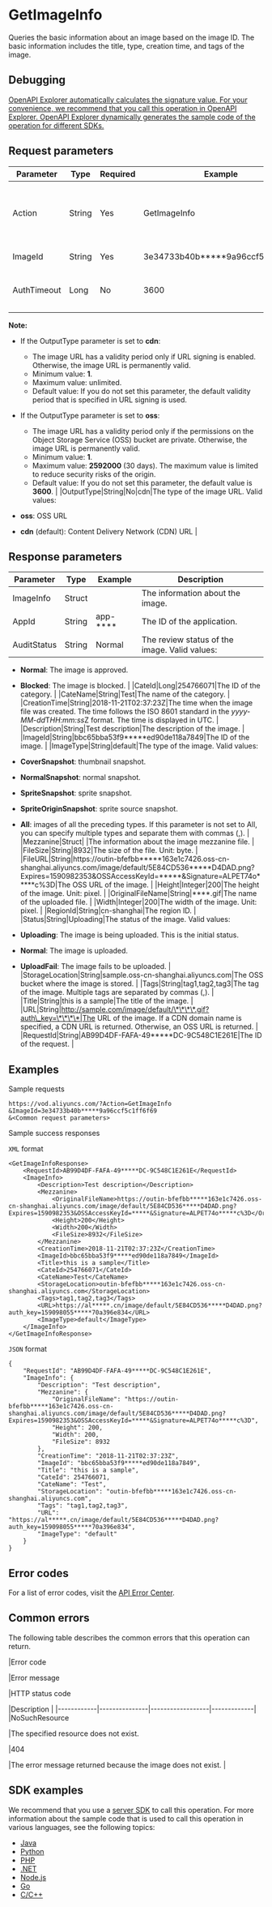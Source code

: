 # GetImageInfo

Queries the basic information about an image based on the image ID. The basic information includes the title, type, creation time, and tags of the image.

## Debugging

[OpenAPI Explorer automatically calculates the signature value. For your convenience, we recommend that you call this operation in OpenAPI Explorer. OpenAPI Explorer dynamically generates the sample code of the operation for different SDKs.](https://api.aliyun.com/#product=vod&api=GetImageInfo&type=RPC&version=2017-03-21)

## Request parameters

|Parameter|Type|Required|Example|Description|
|---------|----|--------|-------|-----------|
|Action|String|Yes|GetImageInfo|The operation that you want to perform. Set the value to **GetImageInfo**. |
|ImageId|String|Yes|3e34733b40b\*\*\*\*\*9a96ccf5c1ff6f69|The ID of the image. |
|AuthTimeout|Long|No|3600|The validity period of the image URL. Unit: seconds.

 **Note:**

-   If the OutputType parameter is set to **cdn**:
    -   The image URL has a validity period only if URL signing is enabled. Otherwise, the image URL is permanently valid.
    -   Minimum value: **1**.
    -   Maximum value: unlimited.
    -   Default value: If you do not set this parameter, the default validity period that is specified in URL signing is used.
-   If the OutputType parameter is set to **oss**:
    -   The image URL has a validity period only if the permissions on the Object Storage Service \(OSS\) bucket are private. Otherwise, the image URL is permanently valid.
    -   Minimum value: **1**.
    -   Maximum value: **2592000** \(30 days\). The maximum value is limited to reduce security risks of the origin.
    -   Default value: If you do not set this parameter, the default value is **3600**. |
|OutputType|String|No|cdn|The type of the image URL. Valid values:

 -   **oss**: OSS URL
-   **cdn** \(default\): Content Delivery Network \(CDN\) URL |

## Response parameters

|Parameter|Type|Example|Description|
|---------|----|-------|-----------|
|ImageInfo|Struct| |The information about the image. |
|AppId|String|app-\*\*\*\*|The ID of the application. |
|AuditStatus|String|Normal|The review status of the image. Valid values:

 -   **Normal**: The image is approved.
-   **Blocked**: The image is blocked. |
|CateId|Long|254766071|The ID of the category. |
|CateName|String|Test|The name of the category. |
|CreationTime|String|2018-11-21T02:37:23Z|The time when the image file was created. The time follows the ISO 8601 standard in the *yyyy-MM-dd*T*HH:mm:ss*Z format. The time is displayed in UTC. |
|Description|String|Test description|The description of the image. |
|ImageId|String|bbc65bba53f9\*\*\*\*\*ed90de118a7849|The ID of the image. |
|ImageType|String|default|The type of the image. Valid values:

 -   **CoverSnapshot**: thumbnail snapshot.
-   **NormalSnapshot**: normal snapshot.
-   **SpriteSnapshot**: sprite snapshot.
-   **SpriteOriginSnapshot**: sprite source snapshot.
-   **All**: images of all the preceding types. If this parameter is not set to All, you can specify multiple types and separate them with commas \(,\). |
|Mezzanine|Struct| |The information about the image mezzanine file. |
|FileSize|String|8932|The size of the file. Unit: byte. |
|FileURL|String|https://outin-bfefbb\*\*\*\*\*163e1c7426.oss-cn-shanghai.aliyuncs.com/image/default/5E84CD536\*\*\*\*\*D4DAD.png?Expires=1590982353&OSSAccessKeyId=\*\*\*\*\*&Signature=ALPET74o\*\*\*\*\*c%3D|The OSS URL of the image. |
|Height|Integer|200|The height of the image. Unit: pixel. |
|OriginalFileName|String|\*\*\*\*.gif|The name of the uploaded file. |
|Width|Integer|200|The width of the image. Unit: pixel. |
|RegionId|String|cn-shanghai|The region ID. |
|Status|String|Uploading|The status of the image. Valid values:

 -   **Uploading**: The image is being uploaded. This is the initial status.
-   **Normal**: The image is uploaded.
-   **UploadFail**: The image fails to be uploaded. |
|StorageLocation|String|sample.oss-cn-shanghai.aliyuncs.com|The OSS bucket where the image is stored. |
|Tags|String|tag1,tag2,tag3|The tag of the image. Multiple tags are separated by commas \(,\). |
|Title|String|this is a sample|The title of the image. |
|URL|String|http://sample.com/image/default/\*\*\*\*.gif?auth\_key=\*\*\*\*|The URL of the image. If a CDN domain name is specified, a CDN URL is returned. Otherwise, an OSS URL is returned. |
|RequestId|String|AB99D4DF-FAFA-49\*\*\*\*\*DC-9C548C1E261E|The ID of the request. |

## Examples

Sample requests

```
https://vod.aliyuncs.com/?Action=GetImageInfo
&ImageId=3e34733b40b*****9a96ccf5c1ff6f69
&<Common request parameters>
```

Sample success responses

`XML` format

```
<GetImageInfoResponse>
    <RequestId>AB99D4DF-FAFA-49*****DC-9C548C1E261E</RequestId>
    <ImageInfo>
        <Description>Test description</Description>
        <Mezzanine>
            <OriginalFileName>https://outin-bfefbb*****163e1c7426.oss-cn-shanghai.aliyuncs.com/image/default/5E84CD536*****D4DAD.png?Expires=1590982353&OSSAccessKeyId=*****&Signature=ALPET74o*****c%3D</OriginalFileName>
            <Height>200</Height>
            <Width>200</Width>
            <FileSize>8932</FileSize>
        </Mezzanine>
        <CreationTime>2018-11-21T02:37:23Z</CreationTime>
        <ImageId>bbc65bba53f9*****ed90de118a7849</ImageId>
        <Title>this is a sample</Title>
        <CateId>254766071</CateId>
        <CateName>Test</CateName>
        <StorageLocation>outin-bfefbb*****163e1c7426.oss-cn-shanghai.aliyuncs.com</StorageLocation>
        <Tags>tag1,tag2,tag3</Tags>
        <URL>https://al*****.cn/image/default/5E84CD536*****D4DAD.png?auth_key=159098055*****70a396e834</URL>
        <ImageType>default</ImageType>
    </ImageInfo>
</GetImageInfoResponse>
```

`JSON` format

```
{
    "RequestId": "AB99D4DF-FAFA-49*****DC-9C548C1E261E",
    "ImageInfo": {
        "Description": "Test description",
        "Mezzanine": {
            "OriginalFileName": "https://outin-bfefbb*****163e1c7426.oss-cn-shanghai.aliyuncs.com/image/default/5E84CD536*****D4DAD.png?Expires=1590982353&OSSAccessKeyId=*****&Signature=ALPET74o*****c%3D",
            "Height": 200,
            "Width": 200,
            "FileSize": 8932
        },
        "CreationTime": "2018-11-21T02:37:23Z",
        "ImageId": "bbc65bba53f9*****ed90de118a7849",
        "Title": "this is a sample",
        "CateId": 254766071,
        "CateName": "Test",
        "StorageLocation": "outin-bfefbb*****163e1c7426.oss-cn-shanghai.aliyuncs.com",
        "Tags": "tag1,tag2,tag3",
        "URL": "https://al*****.cn/image/default/5E84CD536*****D4DAD.png?auth_key=159098055*****70a396e834",
        "ImageType": "default"
    }
}
```

## Error codes

For a list of error codes, visit the [API Error Center](https://error-center.alibabacloud.com/status/product/vod).

## Common errors

The following table describes the common errors that this operation can return.

|Error code

|Error message

|HTTP status code

|Description |
|------------|---------------|------------------|-------------|
|NoSuchResource

|The specified resource does not exist.

|404

|The error message returned because the image does not exist. |

## SDK examples

We recommend that you use a [server SDK](~~101789~~) to call this operation. For more information about the sample code that is used to call this operation in various languages, see the following topics:

-   [Java](~~61063~~)
-   [Python](~~61054~~)
-   [PHP](~~61069~~)
-   [.NET](~~84750~~)
-   [Node.js](~~101396~~)
-   [Go](~~101411~~)
-   [C/C++](~~101261~~)

